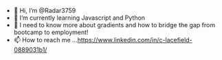 - 👋 Hi, I’m @Radar3759
- 🌱 I’m currently learning Javascript and Python
- 💞️ I need to know more about gradients and how to bridge the gap from bootcamp to employment!
- 📫 How to reach me ...https://www.linkedin.com/in/c-lacefield-0889031b1/


<!---
Radar3759/Radar3759 is a ✨ special ✨ repository because its `README.md` (this file) appears on your GitHub profile.
You can click the Preview link to take a look at your changes.
--->
